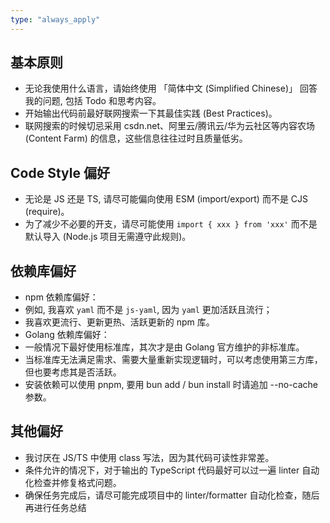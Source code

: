 ```yaml
---
type: "always_apply"
---
```


## 基本原则

- 无论我使用什么语言，请始终使用 「简体中文 (Simplified Chinese)」 回答我的问题, 包括 Todo 和思考内容。
- 开始输出代码前最好联网搜索一下其最佳实践 (Best Practices)。
- 联网搜索的时候切忌采用 csdn.net、阿里云/腾讯云/华为云社区等内容农场 (Content Farm) 的信息，这些信息往往过时且质量低劣。

## Code Style 偏好

- 无论是 JS 还是 TS, 请尽可能偏向使用 ESM (import/export) 而不是 CJS (require)。
- 为了减少不必要的开支，请尽可能使用 `import { xxx } from 'xxx'` 而不是默认导入 (Node.js 项目无需遵守此规则)。

## 依赖库偏好

- npm 依赖库偏好：
- 例如, 我喜欢 `yaml` 而不是 `js-yaml`, 因为 `yaml` 更加活跃且流行；
- 我喜欢更流行、更新更热、活跃更新的 npm 库。
- Golang 依赖库偏好：
- 一般情况下最好使用标准库，其次才是由 Golang 官方维护的非标准库。
- 当标准库无法满足需求、需要大量重新实现逻辑时，可以考虑使用第三方库，但也要考虑其是否活跃。
- 安装依赖可以使用 pnpm, 要用 bun add / bun install 时请追加 --no-cache 参数。

## 其他偏好

- 我讨厌在 JS/TS 中使用 class 写法，因为其代码可读性非常差。
- 条件允许的情况下，对于输出的 TypeScript 代码最好可以过一遍 linter 自动化检查并修复格式问题。
- 确保任务完成后，请尽可能完成项目中的 linter/formatter 自动化检查，随后再进行任务总结
